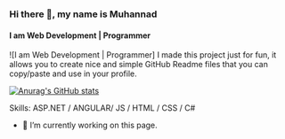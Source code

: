 
### Hi there 👋, my name is Muhannad
#### I am  Web Development | Programmer
![I am  Web Development | Programmer]
I made this project just for fun, it allows you to create nice and simple GitHub Readme files that you can copy/paste and use in your profile.

[![Anurag's GitHub stats](https://github-readme-stats.vercel.app/api?username=MoHaNaD-mjs)](https://github.com/anuraghazra/github-readme-stats)

Skills: ASP.NET / ANGULAR/ JS / HTML / CSS / C#

- 🔭 I’m currently working on this page. 






<!--
**MoHaNaD-mjs/MohaNaD-mjs** is a ✨ _special_ ✨ repository because its `README.md` (this file) appears on your GitHub profile.

Here are some ideas to get you started:

- 🔭 I’m currently working on ...
- 🌱 I’m currently learning ...
- 👯 I’m looking to collaborate on ...
- 🤔 I’m looking for help with ...
- 💬 Ask me about ...
- 📫 How to reach me: ...
- 😄 Pronouns: ...
- ⚡ Fun fact: ...
-->
